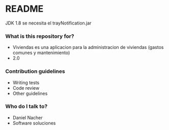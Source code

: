 # README #

JDK 1.8
se necesita el trayNotification.jar

### What is this repository for? ###

* Viviendas es una aplicacion para la administracion de viviendas (gastos comunes y mantenimiento)
* 2.0


### Contribution guidelines ###

* Writing tests
* Code review
* Other guidelines

### Who do I talk to? ###

* Daniel Nacher
* Software soluciones